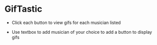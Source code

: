 # GifTastic

* Click each button to view gifs for each musician listed

* Use textbox to add musician of your choice to add a button to display gifs